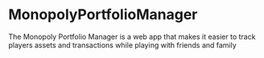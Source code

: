 # MonopolyPortfolioManager
The Monopoly Portfolio Manager is a web app that makes it easier to track players assets and transactions while playing with friends and family
